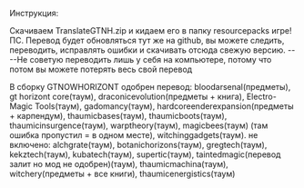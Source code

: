 Инструкция:

Скачиваем TranslateGTNH.zip и кидаем его в папку resourcepacks  игре!
ПС. Перевод будет обновляться тут же на github, вы можете следить, переводить, исправлять ошибки и скачивать отсюда свежую версию. ----Не советую переводить лишь у себя на компьютере, потому что потом вы можете потерять весь свой перевод

В сборку GTNOWHORIZONT
одобрен перевод: bloodarsenal(предметы), gt horizont core(таум), draconicevolution(предметы + книга), Electro-Magic Tools(таум), gadomancy(таум), hardcoreenderexpansion(предметы + карпендум), thaumicbases(таум), thaumicboots(таум), thaumicinsurgence(таум), warptheory(таум), magicbees(таум) (там ошибка пропустил = в одном месте), witchinggadgets(таум). 
не включено: alchgrate(таум), botanichorizons(таум), gregtech(таум), kekztech(таум), kubatech(таум), supertic(таум), taintedmagic(перевод залит но мод не одобрен)(таум), thaumicmachina(таум), witchery(предметы + все книги), thaumicenergistics(таум)
